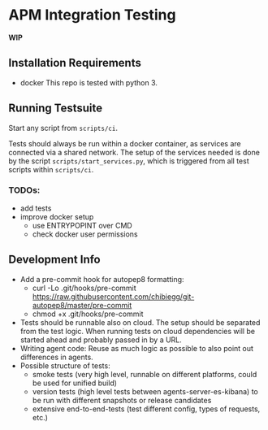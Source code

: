 # APM Integration Testing 

__WIP__

## Installation Requirements
- docker
This repo is tested with python 3. 

## Running Testsuite
Start any script from `scripts/ci`.

Tests should always be run within a docker container, as services are connected via a shared network. 
The setup of the services needed is done by the script `scripts/start_services.py`, which is triggered from all test scripts within `scripts/ci`.

### TODOs:
- add tests
- improve docker setup
  - use ENTRYPOPINT over CMD
  - check docker user permissions

## Development Info
- Add a pre-commit hook for autopep8 formatting:
    - curl -Lo .git/hooks/pre-commit https://raw.githubusercontent.com/chibiegg/git-autopep8/master/pre-commit
    - chmod +x .git/hooks/pre-commit
- Tests should be runnable also on cloud. 
  The setup should be separated from the test logic.
  When running tests on cloud dependencies will be started ahead and probably passed in by a URL.
- Writing agent code: Reuse as much logic as possible to also point out differences in agents.
- Possible structure of tests:
  - smoke tests (very high level, runnable on different platforms, could be used for unified build)
  - version tests (high level tests between agents-server-es-kibana) to be run with different snapshots or release candidates
  - extensive end-to-end-tests (test different config, types of requests, etc.)

